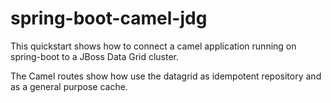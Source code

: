 # spring-boot-camel-jdg

This quickstart shows how to connect a camel application running on spring-boot to a JBoss Data Grid cluster.

The Camel routes show how use the datagrid as idempotent repository and as a general purpose cache.
